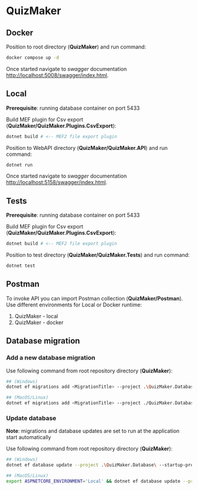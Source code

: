 # QuizMaker

## Docker
Position to root directory (**QuizMaker**) and run command:
```bash
docker compose up -d
```
Once started navigate to _swagger_ documentation [http://localhost:5008/swagger/index.html](http://localhost:5008/swagger/index.html).

## Local
__Prerequisite__: running database container on port 5433

Build MEF plugin for Csv export (**QuizMaker/QuizMaker.Plugins.CsvExport**):
```bash
dotnet build # <-- MEF2 file export plugin
```

Position to WebAPI directory (**QuizMaker/QuizMaker.API**) and run command:
```bash
dotnet run
```
Once started navigate to _swagger_ documentation [http://localhost:5158/swagger/index.html](http://localhost:5158/swagger/index.html).

## Tests
__Prerequisite__: running database container on port 5433

Build MEF plugin for Csv export (**QuizMaker/QuizMaker.Plugins.CsvExport**):
```bash
dotnet build # <-- MEF2 file export plugin
```

Position to test directory (**QuizMaker/QuizMaker.Tests**) and run command:
```bash
dotnet test
```
## Postman
To invoke API you can import Postman collection (**QuizMaker/Postman**). Use different environments for Local or Docker runtime:
1. QuizMaker - local
2. QuizMaker - docker

## Database migration
### Add a new database migration
Use following command from root repository directory (**QuizMaker**):
```bash
## (Windows)
dotnet ef migrations add <MigrationTitle> --project .\QuizMaker.Database\ --startup-project .\QuizMaker.API\
```

```bash
## (MacOS/Linux)
dotnet ef migrations add <MigrationTitle> --project ./QuizMaker.Database/ --startup-project ./QuizMaker.API/
```

### Update database
__Note__: migrations and database updates are set to run at the application start automatically

Use following command from root repository directory (**QuizMaker**):
```bash
## (Windows)
dotnet ef database update --project .\QuizMaker.Database\ --startup-project .\QuizMaker.API\
```

```bash
## (MacOS/Linux)
export ASPNETCORE_ENVIRONMENT='Local' && dotnet ef database update --project ./QuizMaker.Database/ --startup-project ./QuizMaker.API/
```

